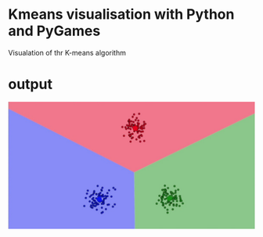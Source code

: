 # Kmeans visualisation with Python and PyGames

Visualation of thr K-means algorithm

# output

![Alt text](output.jpg "Example of the output")
